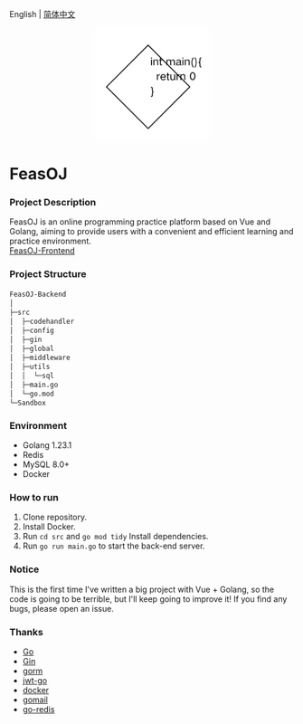 English | [简体中文](README_CN.md)
<p align="center">
    <a href="https://github.com/ClaretWheel1481/FeasOJ-Backend">
        <img src="public/logo.png" height="200"/>
    </a>
</p>

# FeasOJ
### Project Description
FeasOJ is an online programming practice platform based on Vue and Golang, aiming to provide users with a convenient and efficient learning and practice environment.
<br>
[FeasOJ-Frontend](https://github.com/ClaretWheel1481/FeasOJ)

### Project Structure
```
FeasOJ-Backend
│ 
├─src
│  ├─codehandler
│  ├─config
│  ├─gin
│  ├─global
│  ├─middleware
│  ├─utils
│  │  └─sql
│  ├─main.go
│  └─go.mod
└─Sandbox
```

### Environment
- Golang 1.23.1
- Redis
- MySQL 8.0+
- Docker

### How to run
1. Clone repository.
2. Install Docker.
3. Run `cd src` and `go mod tidy` Install dependencies.
4. Run `go run main.go` to start the back-end server.

### Notice
This is the first time I've written a big project with Vue + Golang, so the code is going to be terrible, but I'll keep going to improve it!
If you find any bugs, please open an issue.

### Thanks
- [Go](https://github.com/golang/go)
- [Gin](https://github.com/gin-gonic/gin)
- [gorm](https://github.com/go-gorm/gorm)
- [jwt-go](https://github.com/golang-jwt/jwt)
- [docker](https://github.com/moby/moby)
- [gomail](https://github.com/go-gomail/gomail)
- [go-redis](https://github.com/redis/go-redis)